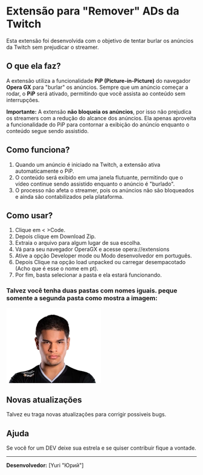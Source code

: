 # Extensão para "Remover" ADs da Twitch

Esta extensão foi desenvolvida com o objetivo de tentar burlar os anúncios da Twitch sem prejudicar o streamer.

## O que ela faz?

A extensão utiliza a funcionalidade **PiP (Picture-in-Picture)** do navegador **Opera GX** para "burlar" os anúncios. Sempre que um anúncio começar a rodar, o **PiP** será ativado, permitindo que você assista ao conteúdo sem interrupções.

**Importante:** A extensão **não bloqueia os anúncios**, por isso não prejudica os streamers com a redução do alcance dos anúncios. Ela apenas aproveita a funcionalidade do PiP para contornar a exibição do anúncio enquanto o conteúdo segue sendo assistido.

## Como funciona?

1. Quando um anúncio é iniciado na Twitch, a extensão ativa automaticamente o PiP.
2. O conteúdo será exibido em uma janela flutuante, permitindo que o vídeo continue sendo assistido enquanto o anúncio é "burlado".
3. O processo não afeta o streamer, pois os anúncios não são bloqueados e ainda são contabilizados pela plataforma.

## Como usar?

1. Clique em < >Code.
2. Depois clique em Download Zip.
3. Extraia o arquivo para algum lugar de sua escolha.
4. Vá para seu navegador OperaGX e acesse opera://extensions
5. Ative a opção Developer mode ou Modo desenvolvedor em português.
6. Depois Clique na opção load unpacked ou carregar desempacotado (Acho que é esse o nome em pt).
7. Por fim, basta selecionar a pasta e ela estará funcionando.

### Talvez você tenha duas pastas com nomes iguais. peque somente a segunda pasta como mostra a imagem:
![Imagem](/icons/mercenario.png)


## Novas atualizações

Talvez eu traga novas atualizações para corrigir possiveis bugs.

## Ajuda

Se você for um DEV deixe sua estrela e se quiser contribuir fique a vontade.

---

**Desenvolvedor:** [Yuri "Юрий"]  

